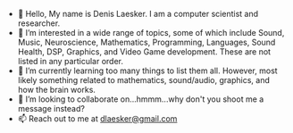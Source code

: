 - 👋 Hello, My name is Denis Laesker. I am a computer scientist and researcher. 
- 👀 I’m interested in a wide range of topics, some of which include Sound, Music, Neuroscience, Mathematics, Programming, Languages, Sound Health, DSP, Graphics, and Video Game development. These are not listed in any particular order.
- 🌱 I’m currently learning too many things to list them all. However, most likely something related to mathematics, sound/audio, graphics, and how the brain works. 
- 💞️ I’m looking to collaborate on...hmmm...why don't you shoot me a message instead?
- 📫 Reach out to me at dlaesker@gmail.com

